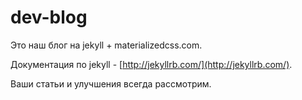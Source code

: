 # dev-blog

Это наш блог на jekyll + materializedcss.com.

Документация по jekyll - [http://jekyllrb.com/](http://jekyllrb.com/).

Ваши статьи и улучшения всегда рассмотрим.